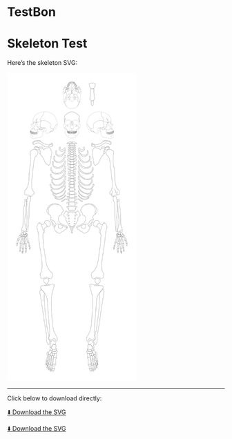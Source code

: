 # TestBon

# Skeleton Test

Here’s the skeleton SVG:

<!-- Inline preview -->
<img src="https://github.com/Nika72/TestBon/blob/main/szkielet_base_plain_no_markings_ids.svg"
     alt="Skeleton SVG" width="300">

---

Click below to download directly:

<a href="https://github.com/Nika72/TestBon/blob/main/szkielet_base_plain_no_markings_ids.svg" download="skeleton.svg">⬇️ Download the SVG</a>

<a href="https://raw.githubusercontent.com/Nika72/TestBon/main/szkielet_base_plain_no_markings_ids.svg" download="skeleton.svg">⬇️ Download the SVG</a>
